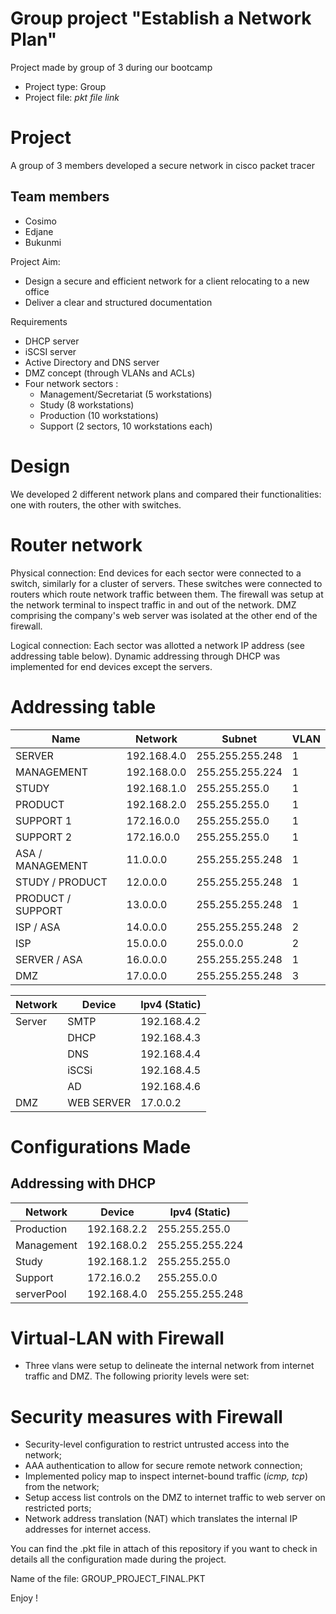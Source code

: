 # Group project "Establish a Network Plan" #
Project made by group of 3 during our bootcamp 

- Project type: Group 
- Project file: *pkt file link*

# Project #

A group of 3 members developed a secure network in cisco packet tracer

## Team members ##

- Cosimo 
- Edjane 
- Bukunmi

Project Aim:

- Design a secure and efficient network for a client relocating to a new office
- Deliver a clear and structured documentation

Requirements

- DHCP server
- iSCSI server
- Active Directory and DNS server
- DMZ concept (through VLANs and ACLs)
- Four network sectors :
    - Management/Secretariat (5 workstations)
    - Study (8 workstations)
    - Production (10 workstations)
    - Support (2 sectors, 10 workstations each) 


# Design #

We developed 2 different network plans and compared their functionalities: one with routers, the other with switches.

# Router network #

Physical connection: End devices for each sector were connected to a switch, similarly for a cluster of servers. These switches were connected to routers which route network traffic between them. The firewall was setup at the network terminal to inspect traffic in and out of the network. DMZ comprising the company's web server was isolated at the other end of the firewall.

Logical connection: Each sector was allotted a network IP address (see addressing table below). Dynamic addressing through DHCP was implemented for end devices except the servers.

# Addressing table #

| Name | Network | Subnet | VLAN | 
|------|---------|--------|------|
| SERVER | 192.168.4.0 | 255.255.255.248 | 1 |
| MANAGEMENT | 192.168.0.0 | 255.255.255.224 | 1 |
| STUDY | 192.168.1.0 | 255.255.255.0 | 1 |
| PRODUCT | 192.168.2.0 | 255.255.255.0 | 1 |
| SUPPORT 1 | 172.16.0.0 | 255.255.255.0 | 1 |
| SUPPORT 2 | 172.16.0.0 | 255.255.255.0 | 1 |
| ASA / MANAGEMENT | 11.0.0.0 | 255.255.255.248 | 1 |
| STUDY / PRODUCT | 12.0.0.0 | 255.255.255.248 | 1 |
| PRODUCT / SUPPORT | 13.0.0.0 | 255.255.255.248 | 1 |
| ISP / ASA | 14.0.0.0 | 255.255.255.248 | 2 |
| ISP | 15.0.0.0 | 255.0.0.0 | 2 |
| SERVER / ASA | 16.0.0.0 | 255.255.255.248 | 1 |
| DMZ | 17.0.0.0 | 255.255.255.248 | 3 |

| Network | Device | Ipv4 (Static) | 
|---------|--------|---------------|
| Server | SMTP | 192.168.4.2 |
| | DHCP | 192.168.4.3 |
| | DNS | 192.168.4.4 |
| | iSCSi | 192.168.4.5 |
| | AD | 192.168.4.6 |
| DMZ | WEB SERVER | 17.0.0.2 |



# Configurations Made #


## Addressing with DHCP ##

| Network | Device | Ipv4 (Static) | 
|---------|--------|---------------|
| Production | 192.168.2.2 | 255.255.255.0 |
| Management | 192.168.0.2 | 255.255.255.224 |
| Study | 192.168.1.2 | 255.255.255.0 |
| Support | 172.16.0.2 | 255.255.0.0 |
| serverPool | 192.168.4.0 | 255.255.255.248 |


# Virtual-LAN with Firewall #

- Three vlans were setup to delineate the internal network from internet traffic and DMZ. The following priority levels were set:

# Security measures with Firewall #

- Security-level configuration to restrict untrusted access into the network;
- AAA authentication to allow for secure remote network connection;
- Implemented policy map to inspect internet-bound traffic (_icmp, tcp_) from the network;
- Setup access list controls on the DMZ to internet traffic to web server on restricted ports;
- Network address translation (NAT) which translates the internal IP addresses for internet access.

You can find the .pkt file in attach of this repository if you want to check in details all the configuration made during the project.

Name of the file: GROUP_PROJECT_FINAL.PKT

Enjoy ! 
